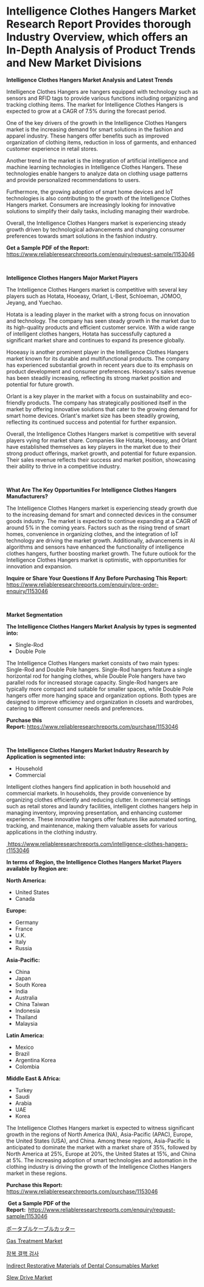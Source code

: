 <p><h1>Intelligence Clothes Hangers Market Research Report Provides thorough Industry Overview, which offers an In-Depth Analysis of Product Trends and New Market Divisions</h1></p><p><strong>Intelligence Clothes Hangers Market Analysis and Latest Trends</strong></p>
<p><p>Intelligence Clothes Hangers are hangers equipped with technology such as sensors and RFID tags to provide various functions including organizing and tracking clothing items. The market for Intelligence Clothes Hangers is expected to grow at a CAGR of 7.5% during the forecast period. </p><p>One of the key drivers of the growth in the Intelligence Clothes Hangers market is the increasing demand for smart solutions in the fashion and apparel industry. These hangers offer benefits such as improved organization of clothing items, reduction in loss of garments, and enhanced customer experience in retail stores. </p><p>Another trend in the market is the integration of artificial intelligence and machine learning technologies in Intelligence Clothes Hangers. These technologies enable hangers to analyze data on clothing usage patterns and provide personalized recommendations to users. </p><p>Furthermore, the growing adoption of smart home devices and IoT technologies is also contributing to the growth of the Intelligence Clothes Hangers market. Consumers are increasingly looking for innovative solutions to simplify their daily tasks, including managing their wardrobe. </p><p>Overall, the Intelligence Clothes Hangers market is experiencing steady growth driven by technological advancements and changing consumer preferences towards smart solutions in the fashion industry.</p></p>
<p><strong>Get a Sample PDF of the Report:&nbsp;</strong> <a href="https://www.reliableresearchreports.com/enquiry/request-sample/1153046">https://www.reliableresearchreports.com/enquiry/request-sample/1153046</a></p>
<p>&nbsp;</p>
<p><strong>Intelligence Clothes Hangers Major Market Players</strong></p>
<p><p>The Intelligence Clothes Hangers market is competitive with several key players such as Hotata, Hooeasy, Orlant, L-Best, Schloeman, JOMOO, Jeyang, and Yuechao. </p><p>Hotata is a leading player in the market with a strong focus on innovation and technology. The company has seen steady growth in the market due to its high-quality products and efficient customer service. With a wide range of intelligent clothes hangers, Hotata has successfully captured a significant market share and continues to expand its presence globally.</p><p>Hooeasy is another prominent player in the Intelligence Clothes Hangers market known for its durable and multifunctional products. The company has experienced substantial growth in recent years due to its emphasis on product development and consumer preferences. Hooeasy's sales revenue has been steadily increasing, reflecting its strong market position and potential for future growth.</p><p>Orlant is a key player in the market with a focus on sustainability and eco-friendly products. The company has strategically positioned itself in the market by offering innovative solutions that cater to the growing demand for smart home devices. Orlant's market size has been steadily growing, reflecting its continued success and potential for further expansion.</p><p>Overall, the Intelligence Clothes Hangers market is competitive with several players vying for market share. Companies like Hotata, Hooeasy, and Orlant have established themselves as key players in the market due to their strong product offerings, market growth, and potential for future expansion. Their sales revenue reflects their success and market position, showcasing their ability to thrive in a competitive industry.</p></p>
<p>&nbsp;</p>
<p><strong>What Are The Key Opportunities For Intelligence Clothes Hangers Manufacturers?</strong></p>
<p><p>The Intelligence Clothes Hangers market is experiencing steady growth due to the increasing demand for smart and connected devices in the consumer goods industry. The market is expected to continue expanding at a CAGR of around 5% in the coming years. Factors such as the rising trend of smart homes, convenience in organizing clothes, and the integration of IoT technology are driving the market growth. Additionally, advancements in AI algorithms and sensors have enhanced the functionality of intelligence clothes hangers, further boosting market growth. The future outlook for the Intelligence Clothes Hangers market is optimistic, with opportunities for innovation and expansion.</p></p>
<p><strong>Inquire or Share Your Questions If Any Before Purchasing This Report:</strong> <a href="https://www.reliableresearchreports.com/enquiry/pre-order-enquiry/1153046">https://www.reliableresearchreports.com/enquiry/pre-order-enquiry/1153046</a></p>
<p>&nbsp;</p>
<p><strong>Market Segmentation</strong></p>
<p><strong>The Intelligence Clothes Hangers Market Analysis by types is segmented into:</strong></p>
<p><ul><li>Single-Rod</li><li>Double Pole</li></ul></p>
<p><p>The Intelligence Clothes Hangers market consists of two main types: Single-Rod and Double Pole hangers. Single-Rod hangers feature a single horizontal rod for hanging clothes, while Double Pole hangers have two parallel rods for increased storage capacity. Single-Rod hangers are typically more compact and suitable for smaller spaces, while Double Pole hangers offer more hanging space and organization options. Both types are designed to improve efficiency and organization in closets and wardrobes, catering to different consumer needs and preferences.</p></p>
<p><strong>Purchase this Report:&nbsp;</strong><a href="https://www.reliableresearchreports.com/purchase/1153046">https://www.reliableresearchreports.com/purchase/1153046</a></p>
<p>&nbsp;</p>
<p><strong>The Intelligence Clothes Hangers Market Industry Research by Application is segmented into:</strong></p>
<p><ul><li>Household</li><li>Commercial</li></ul></p>
<p><p>Intelligent clothes hangers find application in both household and commercial markets. In households, they provide convenience by organizing clothes efficiently and reducing clutter. In commercial settings such as retail stores and laundry facilities, intelligent clothes hangers help in managing inventory, improving presentation, and enhancing customer experience. These innovative hangers offer features like automated sorting, tracking, and maintenance, making them valuable assets for various applications in the clothing industry.</p></p>
<p><a href="https://www.reliableresearchreports.com/intelligence-clothes-hangers-r1153046">&nbsp;https://www.reliableresearchreports.com/intelligence-clothes-hangers-r1153046</a></p>
<p><strong>In terms of Region, the Intelligence Clothes Hangers Market Players available by Region are:</strong></p>
<p>
    <p> <strong> North America: </strong>
        <ul>
            <li>United States</li>
            <li>Canada</li>
        </ul>
        </p> 
    <p> <strong> Europe: </strong>
        <ul>
            <li>Germany</li>
            <li>France</li>
            <li>U.K.</li>
            <li>Italy</li>
            <li>Russia</li>
        </ul>
        </p> 
    <p> <strong> Asia-Pacific: </strong>
        <ul>
            <li>China</li>
            <li>Japan</li>
            <li>South Korea</li>
            <li>India</li>
            <li>Australia</li>
            <li>China Taiwan</li>
            <li>Indonesia</li>
            <li>Thailand</li>
            <li>Malaysia</li>
        </ul>
        </p> 
    <p> <strong> Latin America: </strong>
        <ul>
            <li>Mexico</li>
            <li>Brazil</li>
            <li>Argentina Korea</li>
            <li>Colombia</li>
        </ul>
        </p> 
    <p> <strong> Middle East & Africa: </strong>
        <ul>
            <li>Turkey</li>
            <li>Saudi</li>
            <li>Arabia</li>
            <li>UAE</li>
            <li>Korea</li>
        </ul>
    </p>
    </p>
<p><p>The Intelligence Clothes Hangers market is expected to witness significant growth in the regions of North America (NA), Asia-Pacific (APAC), Europe, the United States (USA), and China. Among these regions, Asia-Pacific is anticipated to dominate the market with a market share of 35%, followed by North America at 25%, Europe at 20%, the United States at 15%, and China at 5%. The increasing adoption of smart technologies and automation in the clothing industry is driving the growth of the Intelligence Clothes Hangers market in these regions.</p></p>
<p><strong>Purchase this Report: </strong><a href="https://www.reliableresearchreports.com/purchase/1153046">https://www.reliableresearchreports.com/purchase/1153046</a></p>
<p>&nbsp;<strong>Get a Sample PDF of the Report:&nbsp;&nbsp;</strong><a href="https://www.reliableresearchreports.com/enquiry/request-sample/1153046">https://www.reliableresearchreports.com/enquiry/request-sample/1153046</a></p>
<p><strong></strong></p>
<p><p><a href="https://github.com/mreklxf44233/Market-Research-Report-List-2/blob/main/244884689297.md">ポータブルケーブルカッター</a></p><p><a href="https://www.linkedin.com/pulse/gas-treatment-market-size-cagr-trends-2024-2030-vector-bureau-nrpkc">Gas Treatment Market</a></p><p><a href="https://github.com/vsr06p4p49/Market-Research-Report-List-2/blob/main/659297481933.md">잠복 결핵 검사</a></p><p><a href="https://github.com/angelajermaine/Market-Research-Report-List-3/blob/main/indirect-restorative-materials-of-dental-consumables-market.md">Indirect Restorative Materials of Dental Consumables Market</a></p><p><a href="https://www.linkedin.com/pulse/slew-drive-market-share-evolution-growth-trends-2024-2031-svy8e">Slew Drive Market</a></p></p>